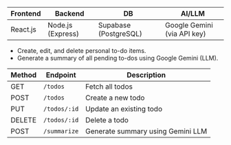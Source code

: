 | Frontend | Backend       | DB        | AI/LLM          |
|----------|---------------|-----------|-----------------|
| React.js | Node.js (Express) | Supabase (PostgreSQL) | Google Gemini (via API key) |


- Create, edit, and delete personal to-do items.
- Generate a summary of all pending to-dos using Google Gemini (LLM).




| Method | Endpoint     | Description                       |
| ------ | ------------ | --------------------------------- |
| GET    | `/todos`     | Fetch all todos                   |
| POST   | `/todos`     | Create a new todo                 |
| PUT    | `/todos/:id` | Update an existing todo           |
| DELETE | `/todos/:id` | Delete a todo                     |
| POST   | `/summarize` | Generate summary using Gemini LLM |

